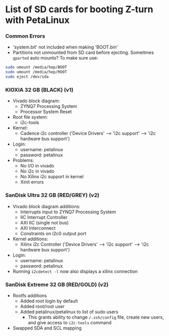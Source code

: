 # List of SD cards for booting Z-turn with PetaLinux

### Common Errors
- 'system.bit' not included when making 'BOOT.bin'
- Partitions not unmounted from SD card before ejecting. Someitmes `gparted` auto mounts? To make sure use:
```bash
sudo umount /media/hep/BOOT
sudo umount /media/hep/ROOT
sudo eject /dev/sda
```

### KIOXIA 32 GB (BLACK) (v1)
- Vivado block diagram:
  - ZYNQ7 Processing System
  - Processor System Reset
- Root file system:
  - i2c-tools
- Kernel:
  - Cadence i2c controller ('Device Drivers' --> 'i2c support' --> 'i2c hardware bus support')
- Login:
  - username: petalinux
  - password: petalinux
- Problems:
  - No I/O in vivado
  - No i2c in vivado
  - No Xilinx i2c support in kernel
  - Xinit errors

### SanDisk Ultra 32 GB (RED/GREY) (v2)
- Vivado block diagram additions:
    - Interrupts input to ZYNQ7 Processing System
    - IIC Interrupt Controller
    - AXI IIC (single not bus)
    - AXI Interconnect
    - Constraints on i2c0 output port
- Kernel additions:
  - Xilinx i2c Controller ('Device Drivers' --> 'i2c support' --> 'i2c hardware bus support')
- Login:
  - username: petalinux
  - password: petalinux
- Running `i2cdetect -l` now also displays a xilinx connection

### SanDisk Extreme 32 GB (RED/GOLD) (v2)
- Rootfs additions
  - Added root login by default
  - Added root/root user
  - Added petalinux/petalinux to list of sudo users
    - This grants ability to change `/.ssh/config` file, create new users, and give access to `i2c-tools` command
- Swapped SDA and SCL mapping
